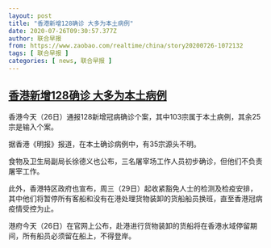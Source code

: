 ```yaml
---
layout: post
title: "香港新增128确诊 大多为本土病例"
date: 2020-07-26T09:30:57.377Z
author: 联合早报
from: https://www.zaobao.com/realtime/china/story20200726-1072132
tags: [ 联合早报 ]
categories: [ news, 联合早报 ]
---
```

<!--1595783460000-->
[香港新增128确诊 大多为本土病例](https://www.zaobao.com/realtime/china/story20200726-1072132)
------

<div>
<p>香港今天（26日）通报128新增冠病确诊个案，其中103宗属于本土病例，其余25宗是输入个案。</p><p>据香港《明报》报道，在本土确诊病例中，有35宗源头不明。</p><p>食物及卫生局副局长徐德义也公布，三名屠宰场工作人员初步确诊，但他们不负责屠宰工作。</p><section id="imu"><div id="dfp-ad-imu1-wrapper" class="dfp-tag-wrapper"><div id="dfp-ad-imu1" class="dfp-tag-wrapper"></div></div></section><p>此外，香港特区政府也宣布，周三（29日）起收紧豁免人士的检测及检疫安排，其中他们将暂停所有客船和没有在港处理货物装卸的货船船员换班，直至香港冠病疫情受控为止。</p><p>港府今天（26日）在官网上公布，赴港进行货物装卸的货船将在香港水域停留期间，所有船员必须留在船上，不得登岸。</p><div id="innity-in-post"></div><div id="dfp-ad-midarticlespecial-wrapper" class="dfp-tag-wrapper"><div id="dfp-ad-midarticlespecial" class="dfp-tag-wrapper"></div></div>
</div>
